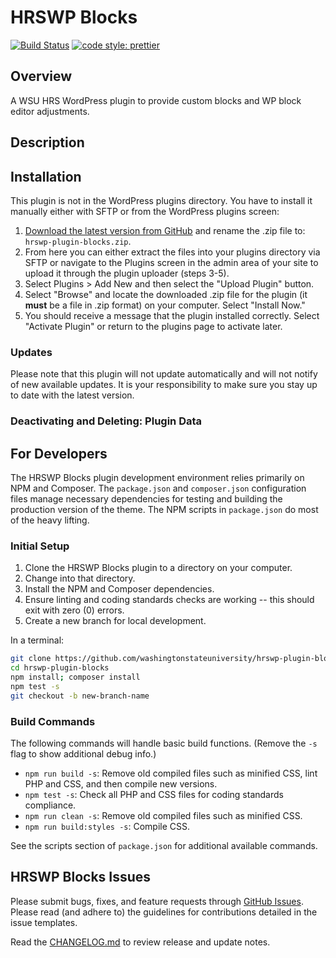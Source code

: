 # HRSWP Blocks

[![Build Status](https://travis-ci.org/washingtonstateuniversity/hrswp-plugin-blocks.svg?branch=master)](https://travis-ci.org/washingtonstateuniversity/hrswp-plugin-blocks) [![code style: prettier](https://img.shields.io/badge/code_style-prettier-ff69b4.svg?style=flat-square)](https://github.com/prettier/prettier)

## Overview

A WSU HRS WordPress plugin to provide custom blocks and WP block editor adjustments.

## Description


## Installation

This plugin is not in the WordPress plugins directory. You have to install it manually either with SFTP or from the WordPress plugins screen:

1. [Download the latest version from GitHub](https://github.com/washingtonstateuniversity/hrswp-plugin-blocks/archive/master.zip) and rename the .zip file to: `hrswp-plugin-blocks.zip`.
2. From here you can either extract the files into your plugins directory via SFTP or navigate to the Plugins screen in the admin area of your site to upload it through the plugin uploader (steps 3-5).
3. Select Plugins > Add New and then select the "Upload Plugin" button.
4. Select "Browse" and locate the downloaded .zip file for the plugin (it **must** be a file in .zip format) on your computer. Select "Install Now."
5. You should receive a message that the plugin installed correctly. Select "Activate Plugin" or return to the plugins page to activate later.

### Updates

Please note that this plugin will not update automatically and will not notify of new available updates. It is your responsibility to make sure you stay up to date with the latest version.

### Deactivating and Deleting: Plugin Data


## For Developers

The HRSWP Blocks plugin development environment relies primarily on NPM and Composer. The `package.json` and `composer.json` configuration files manage necessary dependencies for testing and building the production version of the theme. The NPM scripts in `package.json` do most of the heavy lifting.

### Initial Setup

1. Clone the HRSWP Blocks plugin to a directory on your computer.
2. Change into that directory.
3. Install the NPM and Composer dependencies.
4. Ensure linting and coding standards checks are working -- this should exit with zero (0) errors.
5. Create a new branch for local development.

In a terminal:

~~~bash
git clone https://github.com/washingtonstateuniversity/hrswp-plugin-blocks.git hrswp-plugin-blocks
cd hrswp-plugin-blocks
npm install; composer install
npm test -s
git checkout -b new-branch-name
~~~

### Build Commands

The following commands will handle basic build functions. (Remove the `-s` flag to show additional debug info.)

- `npm run build -s`: Remove old compiled files such as minified CSS, lint PHP and CSS, and then compile new versions.
- `npm test -s`: Check all PHP and CSS files for coding standards compliance.
- `npm run clean -s`: Remove old compiled files such as minified CSS.
- `npm run build:styles -s`: Compile CSS.

See the scripts section of `package.json` for additional available commands.

## HRSWP Blocks Issues

Please submit bugs, fixes, and feature requests through [GitHub Issues](https://github.com/washingtonstateuniversity/hrswp-plugin-blocks/issues). Please read (and adhere to) the guidelines for contributions detailed in the issue templates.

Read the [CHANGELOG.md](https://github.com/washingtonstateuniversity/hrswp-plugin-blocks/blob/master/CHANGELOG.md) to review release and update notes.
